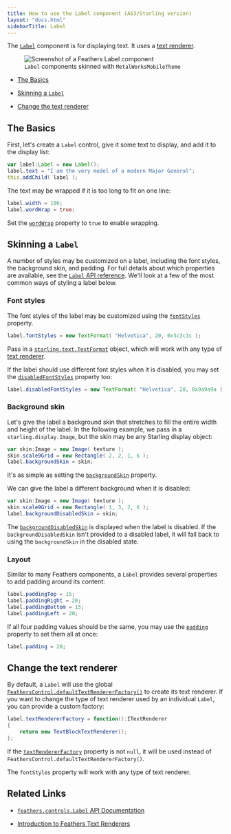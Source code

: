 ```yaml
---
title: How to use the Label component (AS3/Starling version)
layout: "docs.html"
sidebarTitle: Label
---
```


The [`Label`](/api-reference/feathers/controls/Label.html) component is for displaying text. It uses a [text renderer](./text-renderers.md).

<figure>
<img src="/learn/as3-starling/images/label.png" srcset="/learn/as3-starling/images/label@2x.png 2x" alt="Screenshot of a Feathers Label component" />
<figcaption><code>Label</code> components skinned with <code>MetalWorksMobileTheme</code></figcaption>
</figure>

- [The Basics](#the-basics)

- [Skinning a `Label`](#skinning-a-label)

- [Change the text renderer](#change-the-text-renderer)

## The Basics

First, let's create a `Label` control, give it some text to display, and add it to the display list:

```actionscript
var label:Label = new Label();
label.text = "I am the very model of a modern Major General";
this.addChild( label );
```

The text may be wrapped if it is too long to fit on one line:

```actionscript
label.width = 100;
label.wordWrap = true;
```

Set the [`wordWrap`](/api-reference/feathers/controls/Label.as#wordWrap) property to `true` to enable wrapping.

## Skinning a `Label`

A number of styles may be customized on a label, including the font styles, the background skin, and padding. For full details about which properties are available, see the [`Label` API reference](/api-reference/feathers/controls/Label.html). We'll look at a few of the most common ways of styling a label below.

### Font styles

The font styles of the label may be customized using the [`fontStyles`](/api-reference/feathers/controls/Label.html#fontStyles) property.

```actionscript
label.fontStyles = new TextFormat( "Helvetica", 20, 0x3c3c3c );
```

Pass in a [`starling.text.TextFormat`](http://doc.starling-framework.org/current/starling/text/TextFormat.html) object, which will work with any type of [text renderer](./text-renderers.md).

If the label should use different font styles when it is disabled, you may set the [`disabledFontStyles`](/api-reference/feathers/controls/Label.html#disabledFontStyles) property too:

```actionscript
label.disabledFontStyles = new TextFormat( "Helvetica", 20, 0x9a9a9a );
```

### Background skin

Let's give the label a background skin that stretches to fill the entire width and height of the label. In the following example, we pass in a `starling.display.Image`, but the skin may be any Starling display object:

```actionscript
var skin:Image = new Image( texture );
skin.scale9Grid = new Rectangle( 2, 2, 1, 6 );
label.backgroundSkin = skin;
```

It's as simple as setting the [`backgroundSkin`](/api-reference/feathers/controls/Label.html#backgroundSkin) property.

We can give the label a different background when it is disabled:

```actionscript
var skin:Image = new Image( texture );
skin.scale9Grid = new Rectangle( 1, 3, 2, 6 );
label.backgroundDisabledSkin = skin;
```

The [`backgroundDisabledSkin`](/api-reference/feathers/controls/Label.html#backgroundDisabledSkin) is displayed when the label is disabled. If the `backgroundDisabledSkin` isn't provided to a disabled label, it will fall back to using the `backgroundSkin` in the disabled state.

### Layout

Similar to many Feathers components, a `Label` provides several properties to add padding around its content:

```actionscript
label.paddingTop = 15;
label.paddingRight = 20;
label.paddingBottom = 15;
label.paddingLeft = 20;
```

If all four padding values should be the same, you may use the [`padding`](/api-reference/feathers/controls/Label.html#padding) property to set them all at once:

```actionscript
label.padding = 20;
```

## Change the text renderer

By default, a `Label` will use the global [`FeathersControl.defaultTextRendererFactory()`](/api-reference/feathers/core/FeathersControl.html#defaultTextRendererFactory) to create its text renderer. If you want to change the type of text renderer used by an individual `Label`, you can provide a custom factory:

```actionscript
label.textRendererFactory = function():ITextRenderer
{
	return new TextBlockTextRenderer();
};
```

If the [`textRendererFactory`](/api-reference/feathers/control/Label.html#textRendererFactory) property is not `null`, it will be used instead of `FeathersControl.defaultTextRendererFactory()`.

The `fontStyles` property will work with any type of text renderer.

## Related Links

- [`feathers.controls.Label` API Documentation](/api-reference/feathers/controls/Label.html)

- [Introduction to Feathers Text Renderers](./text-renderers.md)
